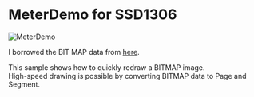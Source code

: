 # MeterDemo for SSD1306

![MeterDemo](https://user-images.githubusercontent.com/6020549/166136718-5139deb8-df11-4756-b161-7830ce2251ea.JPG)

I borrowed the BIT MAP data from [here](https://forum.arduino.cc/t/analog-vu-meter-i2c-oled-sh1106-oledmeter-animation/388374).   



This sample shows how to quickly redraw a BITMAP image.   
High-speed drawing is possible by converting BITMAP data to Page and Segment.   

